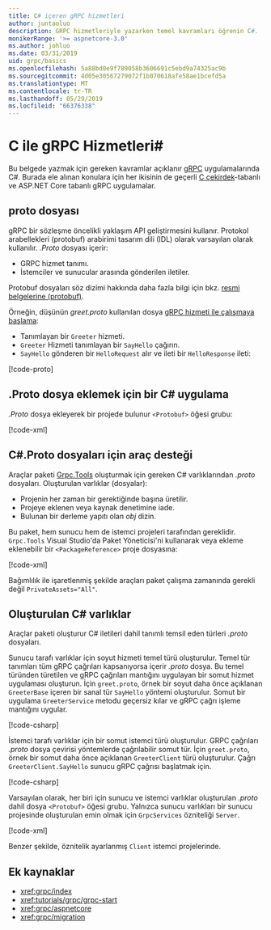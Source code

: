 ```yaml
---
title: C# içeren gRPC hizmetleri
author: juntaoluo
description: GRPC hizmetleriyle yazarken temel kavramları öğrenin C#.
monikerRange: '>= aspnetcore-3.0'
ms.author: johluo
ms.date: 03/31/2019
uid: grpc/basics
ms.openlocfilehash: 5a88bd0e9f789058b3606691c5ebd9a74325ac9b
ms.sourcegitcommit: 4d05e30567279072f1b070618afe58ae1bcefd5a
ms.translationtype: MT
ms.contentlocale: tr-TR
ms.lasthandoff: 05/29/2019
ms.locfileid: "66376338"
---
```

# <a name="grpc-services-with-c"></a>C ile gRPC Hizmetleri\#

Bu belgede yazmak için gereken kavramlar açıklanır [gRPC](https://grpc.io/docs/guides/) uygulamalarında C#. Burada ele alınan konulara için her ikisinin de geçerli [C çekirdek](https://grpc.io/blog/grpc-stacks)-tabanlı ve ASP.NET Core tabanlı gRPC uygulamalar.

## <a name="proto-file"></a>proto dosyası

gRPC bir sözleşme öncelikli yaklaşım API geliştirmesini kullanır. Protokol arabellekleri (protobuf) arabirimi tasarım dili (IDL) olarak varsayılan olarak kullanılır. *.Proto* dosyası içerir:

* GRPC hizmet tanımı.
* İstemciler ve sunucular arasında gönderilen iletiler.

Protobuf dosyaları söz dizimi hakkında daha fazla bilgi için bkz. [resmi belgelerine (protobuf)](https://developers.google.com/protocol-buffers/docs/proto3).

Örneğin, düşünün *greet.proto* kullanılan dosya [gRPC hizmeti ile çalışmaya başlama](xref:tutorials/grpc/grpc-start):

* Tanımlayan bir `Greeter` hizmeti.
* `Greeter` Hizmeti tanımlayan bir `SayHello` çağırın.
* `SayHello` gönderen bir `HelloRequest` alır ve ileti bir `HelloResponse` ileti:

[!code-proto[](~/tutorials//grpc/grpc-start/sample/GrpcGreeter/Protos/greet.proto)]

## <a name="add-a-proto-file-to-a-c-app"></a>.Proto dosya eklemek için bir C\# uygulama

*.Proto* dosya ekleyerek bir projede bulunur `<Protobuf>` öğesi grubu:

[!code-xml[](~/tutorials//grpc/grpc-start/sample/GrpcGreeter/GrpcGreeter.csproj?highlight=2&range=7-11)]

## <a name="c-tooling-support-for-proto-files"></a>C#.Proto dosyaları için araç desteği

Araçlar paketi [Grpc.Tools](https://www.nuget.org/packages/Grpc.Tools/) oluşturmak için gereken C# varlıklarından *.proto* dosyaları. Oluşturulan varlıklar (dosyalar):

* Projenin her zaman bir gerektiğinde başına üretilir.
* Projeye eklenen veya kaynak denetimine iade.
* Bulunan bir derleme yapıtı olan *obj* dizin.

Bu paket, hem sunucu hem de istemci projeleri tarafından gereklidir. `Grpc.Tools` Visual Studio'da Paket Yöneticisi'ni kullanarak veya ekleme eklenebilir bir `<PackageReference>` proje dosyasına:

[!code-xml[](~/tutorials//grpc/grpc-start/sample/GrpcGreeter/GrpcGreeter.csproj?highlight=1&range=17)]

Bağımlılık ile işaretlenmiş şekilde araçları paket çalışma zamanında gerekli değil `PrivateAssets="All"`.

## <a name="generated-c-assets"></a>Oluşturulan C# varlıklar

Araçlar paketi oluşturur C# iletileri dahil tanımlı temsil eden türleri *.proto* dosyaları.

Sunucu tarafı varlıklar için soyut hizmeti temel türü oluşturulur. Temel tür tanımları tüm gRPC çağrıları kapsanıyorsa içerir *.proto* dosya. Bu temel türünden türetilen ve gRPC çağrıları mantığını uygulayan bir somut hizmet uygulaması oluşturun. İçin `greet.proto`, örnek bir soyut daha önce açıklanan `GreeterBase` içeren bir sanal tür `SayHello` yöntemi oluşturulur. Somut bir uygulama `GreeterService` metodu geçersiz kılar ve gRPC çağrı işleme mantığını uygular.

[!code-csharp[](~/tutorials//grpc/grpc-start/sample/GrpcGreeter/Services/GreeterService.cs?name=snippet)]

İstemci tarafı varlıklar için bir somut istemci türü oluşturulur. GRPC çağrıları *.proto* dosya çevirisi yöntemlerde çağrılabilir somut tür. İçin `greet.proto`, örnek bir somut daha önce açıklanan `GreeterClient` türü oluşturulur. Çağrı `GreeterClient.SayHello` sunucu gRPC çağrısı başlatmak için.

[!code-csharp[](~/tutorials//grpc/grpc-start/sample/GrpcGreeterClient/Program.cs?highlight=5-8&name=snippet)]

Varsayılan olarak, her biri için sunucu ve istemci varlıklar oluşturulan *.proto* dahil dosya `<Protobuf>` öğesi grubu. Yalnızca sunucu varlıkları bir sunucu projesinde oluşturulan emin olmak için `GrpcServices` özniteliği `Server`.

[!code-xml[](~/tutorials//grpc/grpc-start/sample/GrpcGreeter/GrpcGreeter.csproj?highlight=2&range=7-11)]

Benzer şekilde, öznitelik ayarlanmış `Client` istemci projelerinde.

## <a name="additional-resources"></a>Ek kaynaklar

* <xref:grpc/index>
* <xref:tutorials/grpc/grpc-start>
* <xref:grpc/aspnetcore>
* <xref:grpc/migration>
